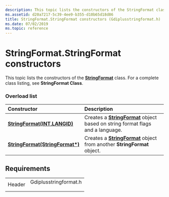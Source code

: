```yaml
---
description: This topic lists the constructors of the StringFormat class. For a complete class listing, see StringFormat Class.
ms.assetid: d20a7217-5c39-4ee9-b355-d10b65d18d86
title: StringFormat.StringFormat constructors (Gdiplusstringformat.h)
ms.date: 07/02/2019
ms.topic: reference
---
```


# StringFormat.StringFormat constructors

This topic lists the constructors of the [**StringFormat**](/windows/win32/api/gdiplusstringformat/nl-gdiplusstringformat-stringformat) class. For a complete class listing, see **StringFormat Class**.

### Overload list



| Constructor                                                                                        | Description                                                                                                                        |
|:---------------------------------------------------------------------------------------------------|:-----------------------------------------------------------------------------------------------------------------------------------|
| [**StringFormat(INT,LANGID)**](/windows/win32/api/gdiplusstringformat/nf-gdiplusstringformat-stringformat-stringformat(inint_inlangid)) | Creates a [**StringFormat**](/windows/win32/api/gdiplusstringformat/nl-gdiplusstringformat-stringformat) object based on string format flags and a language.<br/> |
| [**StringFormat(StringFormat\*)**](/windows/win32/api/gdiplusstringformat/nf-gdiplusstringformat-stringformat-stringformat(conststringformat_))           | Creates a [**StringFormat**](/windows/win32/api/gdiplusstringformat/nl-gdiplusstringformat-stringformat) object from another **StringFormat** object.<br/>        |



## Requirements



|                   |                                                                                                  |
|-------------------|--------------------------------------------------------------------------------------------------|
| Header<br/> | <dl> <dt>Gdiplusstringformat.h</dt> </dl> |



 

 
